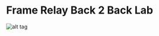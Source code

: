 # Frame Relay Back 2 Back Lab

![alt tag](https://github.com/setrar/INF1075/blob/master/1.FrameRelay-B2B/images/FrameRelay-B2B.png)

